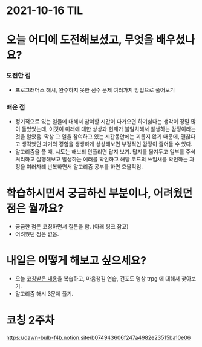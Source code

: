 # 2021-10-16 TIL 
# 오늘 어디에 도전해보셨고, 무엇을 배우셨나요?
### 도전한 점  
- 프로그래머스 해시, 완주하지 못한 선수 문제 여러가지 방법으로 풀어보기 
### 배운 점 
- 정기적으로 있는 일들에 대해서 참여할 시간이 다가오면 하기싫다는 생각이 정말 많이 들었었는데, 이것이 미래에 대한 상상과 현재가 불일치해서 발생하는 감정이라는 것을 알았음.
  막상 그 일을 참여하고 있는 시간동안에는 괴롭지 않기 때문에, 괜찮다고 생각했던 과거의 경험을 생생하게 상상해보면 부정적인 감정이 줄어들 수 있다. 
- 알고리즘을 풀 때, 시도는 해보되 안풀리면 답지 보기. 답지를 옮겨두고 일부를 주석처리하고 실행해보고 발생하는 에러를 확인하고 해당 코드의 쓰임새를 확인하는 과정을 여러차례 반복하면서 알고리즘 공부를 하면 효율적임. 

# 학습하시면서 궁금하신 부분이나, 어려웠던 점은 뭘까요?
- 궁금한 점은 코칭하면서 질문을 함. (아래 링크 참고)
- 어려웠던 점은 없음. 

# 내일은 어떻게 해보고 싶으세요?
- 오늘 [코칭받은 내용](https://dawn-bulb-f4b.notion.site/b074943606f247a4982e23515ba10e06)을 복습하고, 마음챙김 연습, 건포도 명상 trpg 에 대해서 찾아보기. 
- 알고리즘 해시 3문제 풀기.

# 코칭 2주차
https://dawn-bulb-f4b.notion.site/b074943606f247a4982e23515ba10e06